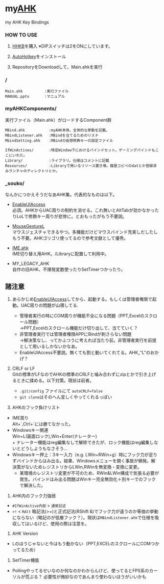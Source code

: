 my[AHK][AHK]
======================
my AHK Key Bindings

### HOW TO USE ###

1. [HHKB][HHKB]を購入
※DIPスイッチは2をONにしています。

1. [AutoHotkey][AHK]をインストール

1. RepositoryをDownloadして、Main.ahkを実行

### / ###

    Main.ahk          :実行ファイル
    MANUAL.pptx       :マニュアル

### myAHKComponents/ ###
実行ファイル（Main.ahk）がロードするComponent群

    MBind.ahk           :myAHK本体。全体的な挙動を記載。
    MBindListener.ahk   :MBindを当てるためのリスナ
    MbindSetting.ahk    :MBindの仮想修飾キーの設定ファイル

    IfWinActives/       :特定Window下におけるバインドセット。ゲーミングバインドもここにいれた。
    Library/            :ライブラリ。仕様はコメントに記載
    Resources/          :Libraryで用いるリソース置き場。履歴コピペのdatとか登録済みランチャのディレクトリとか。

### \_souko/ ###

なんかにつかえそうだなあAHK集。代表的なものは以下。

+ [EnableUIAccess][EnableUIAccess]  
必須。AHKからUAC周りの制約を消せる。これ無いとAltTabが効かなかったりLoLで修飾キー周りが悲惨に。とおもったがもう不要説。

+ [MouseGestureL][MouseGestureL]  
マウスジェスチャできるやつ。多機能だけどマウスバインド充実しだしたしもう不要。AHKゴリゴリ使ってるので参考文献として優秀。

+ [IME.ahk][IME.ahk]  
IME切り替え用AHK。/Libraryに配置して利用中。

+ MY_LEGACY_AHK  
自作の旧AHK、不揮発変数使ったりSetTimerつかったり。


諸注意
----------------

1. あらかじめ[EnableUIAccess][EnableUIAccess]してから、起動する。もしくは管理者権限で起動。UAC周りの問題が山積してる.

    + 管理者実行の時にCOM周りが機能不全になる問題（PPT,Excelのスクロール問題）  
      →PPT,Excelのスクロール機能だけ切り出して、当てていく？
    + 非管理者実行では管理者権限APPにBindが刺さらない問題  
      →解決策なし、ってかふつうに考えれば当たり前。非管理者実行を前提として用いるしかないかなあ。
    + EnableUIAccess不要説。無くても割と動いてくれてる。AHK_"L"のおかげ？

1. CRLF or LF  
Gitの標準がLFなのでAHKの標準のCRLFと噛み合わずにzipとかで引き上げるときに揉める。以下対策。現状は前者。
    + `.git/config` ファイルにて `autoCRLF=false`
    + `git clone`はそのへん宜しくやってくれるっぽい

1. AHKのフック負けリスト
  + IME周り  
    Alt+\`,Ctrl+\`には勝てなかった。
  + Windowsキー関連  
    Win+L(画面ロック),Win+Enter(ナレーター)  
        + ナレーター機能はreg編集なしで解除できたが、ロック機能はreg編集しないとどうしようもなさそう...  
  + Windowsキー押上：3キー入力（e.g. LWin+RWin+g）時にフック力が足りずバインドからはみ出る。結果、Windowsメニューを開く事故が頻発。解決策がないためレジストリからLWin,RWinを無変換・変換に変更。  
    + 某環境のレジストリ変更が不可のため、RWin&LWin構成で気張る必要が発生。バインドはみ出る問題はWinキー完全無効化＋別キーでのフックで解決した。

1. AHK内のフック力強弱
  + `#IfWinActive内部` > `通常記述`
  + `>!` < `RAlt`  略記法(>+)と正式記法(RShift &)でフック力が違うのか等価の挙動にならない（略記のが低層フック？）。現状は`MBindListener.ahk`で仕様を吸収してはいるけど、使用の際は注意を。

1. AHK Version
  + Lのほうじゃないと今はもう動かない（PPT,EXCELのスクロールにCOMつかってるため）

1. SetTimer機能
  + Pollingやってるせいなのか何なのかわからんけど、使ってるとFPS系のカーソルが荒ぶる？
  必要性が微妙なのであんまり使わないほうがいいかも

[HHKB]: http://www.pfu.fujitsu.com/hhkeyboard/
[AHK]: https://github.com/Lexikos/AutoHotkey_L
[WheelScroll.ahk]: http://blechmusik.hatenablog.jp/entry/20100529/1275141213
[IME.ahk]: http://www6.atwiki.jp/eamat/pages/17.html
[MouseGestureL]: http://hp.vector.co.jp/authors/VA018351/mglahk.html
[EnableUIAccess]: http://www.autohotkey.com/board/topic/70449-enable-interaction-with-administrative-programs/